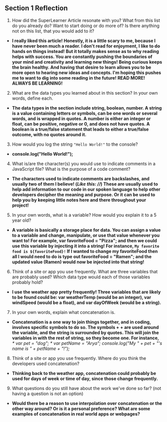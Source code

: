 ## Section 1 Reflection

1. How did the SuperLearner Article resonate with you? What from this list do you already do? Want to start doing or do more of? Is there anything not on this list, that you would add to it?

* **I really liked this article! Honestly, it is a little scary to me, because I have never been much a reader. I don't read for enjoyment, I like to do hands on things instead! But it totally makes sense as to why reading helps with success. You are constantly pushing the boundaries of your mind and creativity and learning new things! Being curious keeps the brain healthy. And having that desire to learn allows you to be more open to hearing new ideas and concepts. I'm hoping this pushes me to want to dig into some reading in the future! READ MORE! ALWAYS BE LEARNING!**

2. What are the data types you learned about in this section? In your own words, define each.

* **The data types in the section include string, boolean, number. A string is a value containing letters or symbols, can be one words or several words, and is wrapped in quotes. A number is either an integer or float, can be positive, negative or 0, and does not have quotes. A boolean is a true/false statement that leads to either a true/false outcome, with no quotes around it.**

3. How would you log the string `"Hello World!"` to the console?

* **console.log("Hello World!");**

4. What is/are the character(s) you would use to indicate comments in a JavaScript file? What is the purpose of a code comment?

* **The characters used to indicate comments are backslashes, and usually two of them I believe! (_Like this: //_) These are usually used to help add information to our code in our spoken language to help other developers decipher the meaning and purpose. Or it can be used to help you by keeping little notes here and there throughout your project!**

5. In your own words, what is a variable? How would you explain it to a 5 year old?

* **A variable is basically a storage place for data. You can assign a value to a variable and change, manipulate, or use that value whenever you want to! For example, var favoriteFood = "Pizza"; and then we could use this variable by injecting it into a string! For instance, `My favorite food is ${favoriteFood}!` If I wanted to change my favoriteFood then all I would need to do is type out favoriteFood = "Ramen"; and the updated value (Ramen) would now be injected into that string!**

6. Think of a site or app you use frequently. What are three variables that are probably used? Which data type would each of those variables probably hold?

* **I use the weather app pretty frequently! Three variables that are likely to be found could be: var weatherTemp (would be an integer), var windSpeed (would be a float), and var dayOfWeek (would be a string).**

7. In your own words, explain what concatenation is.

* **Concatenation is a one way to join things together, and in coding, involves specific symbols to do so. The symbols + + are used around the variable, and the string is surrounded by quotes. This will join the variables in with the rest of string, so they become one. For instance,**
_* var pet = "dog";_
_* var petName = "Arya";_
_console.log("My " + pet + "'s name is " + petName + "!");_

8. Think of a site or app you use frequently. Where do you think the developers used concatenation?

* **Thinking back to the weather app, concatenation could probably be used for days of week or time of day, since those change frequently.**

9. What questions do you still have about the work we've done so far? (not having a question is not an option)

* **Would there be a reason to use interpolation over concatenation or the other way around? Or is it a personal preference? What are some examples of concatenation in real world apps or webpages?**
